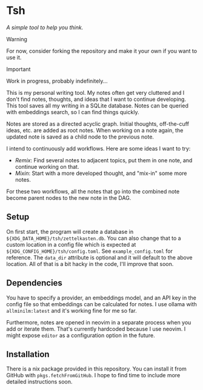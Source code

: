 # Tsh

*A simple tool to help you think.*

> [!WARNING]
> For now, consider forking the repository and make it your own if you want to use it.

> [!IMPORTANT]
> Work in progress, probably indefinitely...

This is my personal writing tool.
My notes often get very cluttered and I don't find notes, thoughts, and ideas that I want to continue developing.
This tool saves all my writing in a SQLite database.
Notes can be queried with embeddings search, so I can find things quickly.

Notes are stored as a directed acyclic graph.
Initial thoughts, off-the-cuff ideas, etc. are added as root notes.
When working on a note again, the updated note is saved as a child node to the previous note.

I intend to continuously add workflows.
Here are some ideas I want to try:

- *Remix*: Find several notes to adjacent topics, put them in one note, and continue working on that.
- *Mixin*: Start with a more developed thought, and "mix-in" some more notes.

For these two workflows, all the notes that go into the combined note become parent nodes to the new note in the DAG.

## Setup

On first start, the program will create a database in `${XDG_DATA_HOME}/tsh/zettelkasten.db`.
You can also change that to a custom location in a config file which is expected at `${XDG_CONFIG_HOME}/tsh/config.toml`.
See `example_config.toml` for reference.
The `data_dir` attribute is optional and it will default to the above location.
All of that is a bit hacky in the code, I'll improve that soon.

## Dependencies

You have to specify a provider, an embeddings model, and an API key in the config file so that embeddings can be calculated for notes.
I use ollama with `allminilm:latest` and it's working fine for me so far.

Furthermore, notes are opened in neovim in a separate process when you add or iterate them.
That's currently hardcoded because I use neovim.
I might expose `editor` as a configuration option in the future.

## Installation

There is a nix package provided in this repository.
You can install it from GitHub with `pkgs.fetchFromGitHub`.
I hope to find time to include more detailed instructions soon.

